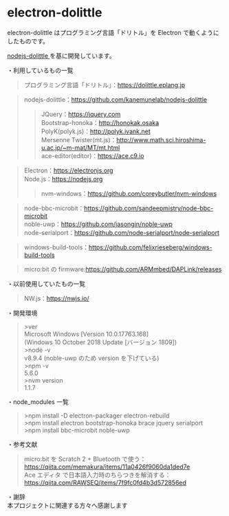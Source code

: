 # electron-dolittle

electron-dolittle はプログラミング言語「ドリトル」を Electron で動くようにしたものです。<br>

<a href="http://github.com/kanemunelab/nodejs-dolittle">
nodejs-dolittle
</a>を基に開発しています。

・利用しているもの一覧<br>

> プログラミング言語「ドリトル」：https://dolittle.eplang.jp<br>

> nodejs-dolittle：https://github.com/kanemunelab/nodejs-dolittle<br>
>
> > JQuery：https://jquery.com<br>
> > Bootstrap-honoka：http://honokak.osaka<br>
> > PolyK(polyk.js)：http://polyk.ivank.net<br>
> > Mersenne Twister(mt.js)：http://www.math.sci.hiroshima-u.ac.jp/~m-mat/MT/mt.html<br>
> > ace-editor(editor)：https://ace.c9.io<br>

> Electron：https://electronjs.org<br>
> Node.js：https://nodejs.org<br>
>
> > nvm-windows：https://github.com/coreybutler/nvm-windows<br>

> node-bbc-microbit：https://github.com/sandeepmistry/node-bbc-microbit<br>
> noble-uwp：https://github.com/jasongin/noble-uwp<br>
> node-serialport：https://github.com/node-serialport/node-serialport<br>

> windows-build-tools：https://github.com/felixrieseberg/windows-build-tools<br>

> micro:bit の firmware:https://github.com/ARMmbed/DAPLink/releases<br>

・以前使用していたもの一覧<br>

> NW.js：https://nwjs.io/<br>

・開発環境<br>

> \>ver<br>
> Microsoft Windows \[Version 10.0.17763.168\]<br>
> (Windows 10 October 2018 Update \[バージョン 1809\])<br>
> \>node -v<br>
> v8.9.4 (noble-uwp のため version を下げている)<br>
> \>npm -v<br>
> 5.6.0<br>
> \>nvm version<br>
> 1.1.7<br>

・node_modules 一覧<br>

> \>npm install -D electron-packager electron-rebuild<br>
> \>npm install electron bootstrap-honoka brace jquery serialport<br>
> \>npm install bbc-microbit noble-uwp<br>

・参考文献<br>

> micro:bit を Scratch 2 + Bluetooth で使う：https://qiita.com/memakura/items/11a0426f9060da1ded7e<br>
> Ace エディタ で日本語入力時のちらつきを解消する：https://qiita.com/RAWSEQ/items/7f9fc0fd4b3d572856ed<br>

・謝辞<br>
本プロジェクトに関連する方々へ感謝します
